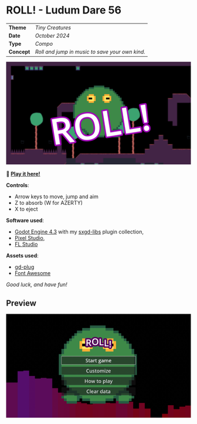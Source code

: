 # ROLL! - Ludum Dare 56

|             |                                                                                |
|-------------|--------------------------------------------------------------------------------|
| **Theme**   | _Tiny Creatures_                                                               |
| **Date**    | _October 2024_                                                                 |
| **Type**    | _Compo_                                                                        |
| **Concept** | _Roll and jump in music to save your own kind._                                |

![screenshot](./promo/screenshot.png)

**:rocket: [Play it here!](https://srynetix.github.io/roll/)**

**Controls**:
- Arrow keys to move, jump and aim
- Z to absorb (W for AZERTY)
- X to eject

**Software used**:
- [Godot Engine 4.3](https://godotengine.org/) with my [sxgd-libs](https://github.com/Srynetix/sxgd-libs) plugin collection,
- [Pixel Studio](https://store.steampowered.com/app/1204050/Pixel_Studio__pixel_art_editor/),
- [FL Studio](https://www.image-line.com/fl-studio/)

**Assets used**:
- [gd-plug](https://github.com/imjp94/gd-plug)
- [Font Awesome](https://fontawesome.com/)

_Good luck, and have fun!_

## Preview

![preview](./promo/animation.gif)